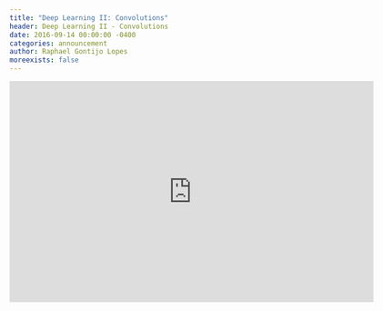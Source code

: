 ```yaml
---
title: "Deep Learning II: Convolutions"
header: Deep Learning II - Convolutions
date: 2016-09-14 00:00:00 -0400
categories: announcement
author: Raphael Gontijo Lopes
moreexists: false
---
```

<!-- embedded slides should have width="640" height="389" -->
<iframe src="https://docs.google.com/presentation/d/1w-DccPE7_hjSAFC5hbhrnAJs7O1fIqJeRYR7dc1LgoM/embed?start=false&loop=false&delayms=3000" frameborder="0" width="640" height="389" allowfullscreen="true" mozallowfullscreen="true" webkitallowfullscreen="true"></iframe>
